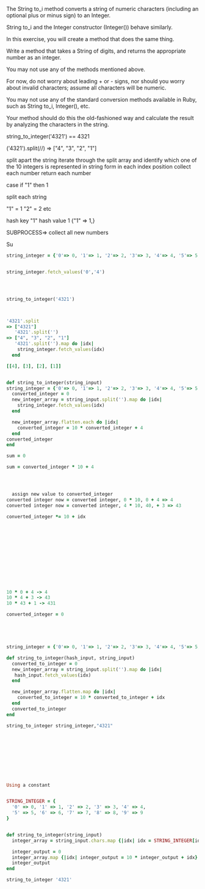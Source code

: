 The String to_i method converts a string of numeric characters (including an optional plus or minus sign) to an Integer. 

String to_i and the Integer constructor (Integer()) behave similarly. 

In this exercise, you will create a method that does the same thing.

Write a method that takes a String of digits, and returns the appropriate number as an integer. 

You may not use any of the methods mentioned above.

For now, do not worry about leading + or - signs, nor should you worry about invalid characters; 
assume all characters will be numeric.

You may not use any of the standard conversion methods available in Ruby, 
such as String to_i, Integer(), etc. 

Your method should do this the old-fashioned way and calculate the result by analyzing the characters in the string.


string_to_integer('4321') == 4321

('4321').split(//)
=> ["4", "3", "2", "1"]
   


split apart the string
iterate through the split array and 
identify which one of the 10 integers is represented in string form in each index position
collect each number
return each number

case
if "1" then 1



split each string 


"1" = 1
"2" = 2
etc

hash key "1"   hash value 1
{"1" => 1,}


SUBPROCESS=> collect all new numbers


Su
```ruby
string_integer = {'0'=> 0, '1'=> 1, '2'=> 2, '3'=> 3, '4'=> 4, '5'=> 5, '6'=> 6, '7'=> 7, '8'=> 8, '9'=> 9}


string_integer.fetch_values('0','4')




string_to_integer('4321')



'4321'.split
=> ["4321"]
   '4321'.split('')
=> ["4", "3", "2", "1"]
   '4321'.split('').map do |idx|
    string_integer.fetch_values(idx)
  end

[[4], [3], [2], [1]]


def string_to_integer(string_input)
string_integer = {'0'=> 0, '1'=> 1, '2'=> 2, '3'=> 3, '4'=> 4, '5'=> 5, '6'=> 6, '7'=> 7, '8'=> 8, '9'=> 9}
  converted_integer = 0
  new_integer_array = string_input.split('').map do |idx|
    string_integer.fetch_values(idx)
  end

  new_integer_array.flatten.each do |idx|
    converted_integer = 10 * converted_integer + 4 
  end
converted_integer
end

sum = 0

sum = converted_integer * 10 + 4




  assign new value to converted_integer
converted integer now = converted integer, 0 * 10, 0 + 4 => 4
converted integer now = converted integer, 4 * 10, 40, + 3 => 43

converted_integer *= 10 + idx













10 * 0 + 4 -> 4
10 * 4 + 3 -> 43
10 * 43 + 1 -> 431

converted_integer = 0





string_integer = {'0'=> 0, '1'=> 1, '2'=> 2, '3'=> 3, '4'=> 4, '5'=> 5, '6'=> 6, '7'=> 7, '8'=> 8, '9'=> 9}

def string_to_integer(hash_input, string_input)
  converted_to_integer = 0
  new_integer_array = string_input.split('').map do |idx|
   hash_input.fetch_values(idx)
  end

  new_integer_array.flatten.map do |idx|
    converted_to_integer = 10 * converted_to_integer + idx 
  end
  converted_to_integer
end

string_to_integer string_integer,"4321"










Using a constant


STRING_INTEGER = {
  '0' => 0, '1' => 1, '2' => 2, '3' => 3, '4' => 4,
  '5' => 5, '6' => 6, '7' => 7, '8' => 8, '9' => 9
}


def string_to_integer(string_input)
  integer_array = string_input.chars.map {|idx| idx = STRING_INTEGER[idx]}

  integer_output = 0
  integer_array.map {|idx| integer_output = 10 * integer_output + idx}
  integer_output
end

string_to_integer '4321'
































